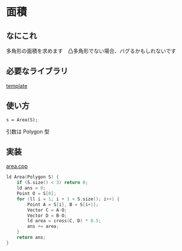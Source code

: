 # 面積

## なにこれ
多角形の面積を求めます　凸多角形でない場合、バグるかもしれないです

## 必要なライブラリ
[template](https://github.com/Oxojo/Oxojo-Library/blob/main/Geometry/template.md)

## 使い方
```
s = Area(S);
```
引数は Polygon 型

## 実装
[area.cpp](https://github.com/Oxojo/Oxojo-Library/blob/main/Geometry/area.cpp)
```cpp
ld Area(Polygon S) {
    if (S.size() < 3) return 0;
    ld ans = 0;
    Point O = S[0];
    for (ll i = 1; i + 1 < S.size(); i++) {
        Point A = S[i], B = S[i+1];
        Vector C = A-O;
        Vector D = B-O;
        ld area = cross(C, D) * 0.5;
        ans += area;
    }
    return ans;
}
```
